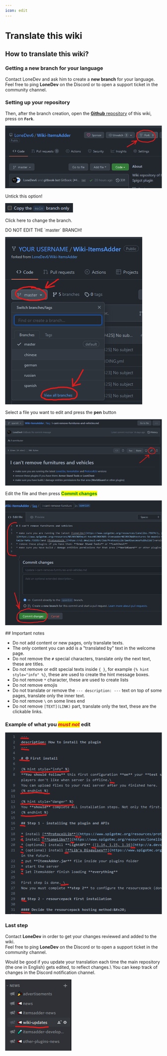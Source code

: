 ```yaml
---
icon: edit
---
```


# Translate this wiki

## How to translate this wiki?

### Getting a new branch for your language

Contact LoneDev and ask him to create a **new branch** for your language.\
Feel free to ping **LoneDev** on the Discord or to open a support ticket in the community channel.

### Setting up your repository

Then, after the branch creation, open the [**Github** repository](https://github.com/LoneDev6/Wiki-ItemsAdder) of this wiki, press on **`Fork`**.

![](<assets/images/image (214).png>)

Untick this option!

<img src="assets/images/image (174).png" alt="" />

Click here to change the branch.


<Warning>
DO NOT EDIT THE `master` BRANCH!
</Warning>


![](<assets/images/image (97).png>)

Select a file you want to edit and press the **pen** button

![](<assets/images/image (139).png>)

Edit the file and then press <mark style="color:green;">**Commit changes**</mark>

![](<assets/images/image (159).png>)


<Warning>
## Important notes

* Do not add content or new pages, only translate texts.
* The only content you can add is a "translated by" text in the welcome page.
* Do not remove the `#` special characters, translate only the next text, these are titles.
* Do not remove or edit special texts inside `{ }`, for example `{% hint style="info" %}`, these are used to create the hint message boxes.
* Do not remove `*` character, these are used to create lists
* Do not remove emojis
* Do not translate or remove the `--- description: ---` text on top of some pages, translate only the inner text.
* Do not remove `\` on some lines end
* Do not remove `[TEXT](LINK)` part, translate only the text, these are the clickable links.
</Warning>


### Example of what you _<mark style="color:red;">must not</mark>_ edit

![](<assets/images/image (125).png>)

### Last step

Contact **LoneDev** in order to get your changes reviewed and added to the wiki.\
Feel free to ping **LoneDev** on the Discord or to open a support ticket in the community channel.


<Note>
Would be good if you update your translation each time the main repository (the one in English) gets edited, to reflect changes.\
You can keep track of changes in the Discord notification channel.

![](<assets/images/image (185).png>)
</Note>